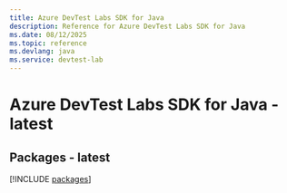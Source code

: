 ```yaml
---
title: Azure DevTest Labs SDK for Java
description: Reference for Azure DevTest Labs SDK for Java
ms.date: 08/12/2025
ms.topic: reference
ms.devlang: java
ms.service: devtest-lab
---
```

# Azure DevTest Labs SDK for Java - latest
## Packages - latest
[!INCLUDE [packages](devtest-labs-index.md)]